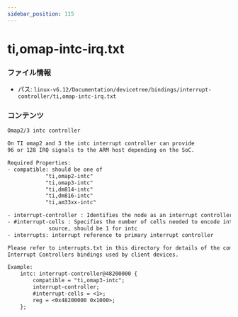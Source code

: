 ```yaml
---
sidebar_position: 115
---
```

# ti,omap-intc-irq.txt

### ファイル情報

- パス: `linux-v6.12/Documentation/devicetree/bindings/interrupt-controller/ti,omap-intc-irq.txt`

### コンテンツ

```txt
Omap2/3 intc controller

On TI omap2 and 3 the intc interrupt controller can provide
96 or 128 IRQ signals to the ARM host depending on the SoC.

Required Properties:
- compatible: should be one of
			"ti,omap2-intc"
			"ti,omap3-intc"
			"ti,dm814-intc"
			"ti,dm816-intc"
			"ti,am33xx-intc"

- interrupt-controller : Identifies the node as an interrupt controller
- #interrupt-cells : Specifies the number of cells needed to encode interrupt
		     source, should be 1 for intc
- interrupts: interrupt reference to primary interrupt controller

Please refer to interrupts.txt in this directory for details of the common
Interrupt Controllers bindings used by client devices.

Example:
	intc: interrupt-controller@48200000 {
		compatible = "ti,omap3-intc";
		interrupt-controller;
		#interrupt-cells = <1>;
		reg = <0x48200000 0x1000>;
	};

```
